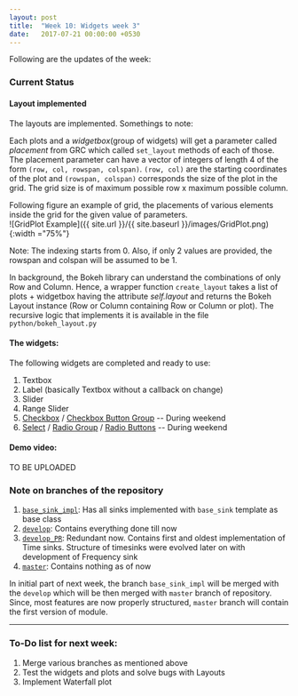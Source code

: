```yaml
---
layout: post
title:  "Week 10: Widgets week 3"
date:   2017-07-21 00:00:00 +0530
---
```


Following are the updates of the week:

### Current Status
#### Layout implemented 
The layouts are implemented. Somethings to note:

Each plots and a *widgetbox*(group of widgets) will get a parameter called *placement* from GRC which called `set_layout` methods of each of those. The placement parameter can have a vector of integers of length 4 of the form `(row, col, rowspan, colspan)`. `(row, col)` are the starting coordinates of the plot and `(rowspan, colspan)` corresponds the size of the plot in the grid. The grid size is of maximum possible row x maximum possible column.

Following figure an example of grid, the placements of various elements inside the grid for the given value of parameters. <br>
![GridPlot Example]({{ site.url }}/{{ site.baseurl }}/images/GridPlot.png){:width ="75%"}

Note: The indexing starts from 0. Also, if only 2 values are provided, the rowspan and colspan will be assumed to be 1.

In background, the Bokeh library can understand the combinations of only Row and Column. Hence, a wrapper function `create_layout` takes a list of plots + widgetbox having the attribute *self.layout* and returns the Bokeh Layout instance (Row or Column containing Row or Column or plot). The recursive logic that implements it is available in the file `python/bokeh_layout.py`

#### The widgets:
The following widgets are completed and ready to use:
1. Textbox
2. Label (basically Textbox without a callback on change)
3. Slider
4. Range Slider
5. [Checkbox][checkbox] / [Checkbox Button Group][checkboxButton] -- During weekend
6. [Select][select] / [Radio Group][radio] / [Radio Buttons][radioButton] -- During weekend

#### Demo video:
TO BE UPLOADED

### Note on branches of the repository
1. [`base_sink_impl`][base_sink_impl]: Has all sinks implemented with `base_sink` template as base class
2. [`develop`][develop_branch]: Contains everything done till now
3. [`develop_PR`][develop_PR_branch]: Redundant now. Contains first and oldest implementation of Time sinks. Structure of timesinks were evolved later on with development of Frequency sink
4. [`master`][master_branch]: Contains nothing as of now

In initial part of next week, the branch `base_sink_impl` will be merged with the `develop` which will be then merged with `master` branch of repository. Since, most features are now properly structured, `master` branch will contain the first version of module.

-------------------------
### To-Do list for next week:
1. Merge various branches as mentioned above
1. Test the widgets and plots and solve bugs with Layouts
2. Implement Waterfall plot

[select]: http://bokeh.pydata.org/en/latest/docs/user_guide/interaction/widgets.html#select
[radio]: http://bokeh.pydata.org/en/latest/docs/user_guide/interaction/widgets.html#radio-group
[radioButton]: http://bokeh.pydata.org/en/latest/docs/user_guide/interaction/widgets.html#radio-button-group
[checkboxButton]: http://bokeh.pydata.org/en/latest/docs/user_guide/interaction/widgets.html#checkbox-button-group
[checkbox]: http://bokeh.pydata.org/en/latest/docs/user_guide/interaction/widgets.html#checkbox-group
[previous_post]: /GSoC2017/2017/06/16/TimeSink4.html
[develop_branch]: https://github.com/kartikp1995/gr-bokehgui/tree/develop/
[develop_PR_branch]: https://github.com/kartikp1995/gr-bokehgui/tree/develop_PR/
[base_sink_impl]: https://github.com/kartikp1995/gr-bokehgui/tree/base_sink_impl/
[master_branch]: https://github.com/kartikp1995/gr-bokehgui/tree/master/
[discussion_forum]: mailto:discuss-gnuradio@gnu.org
[bokeh_branch]: https://github.com/kartikp1995/gnuradio/tree/bokeh_in_gnuradio/
